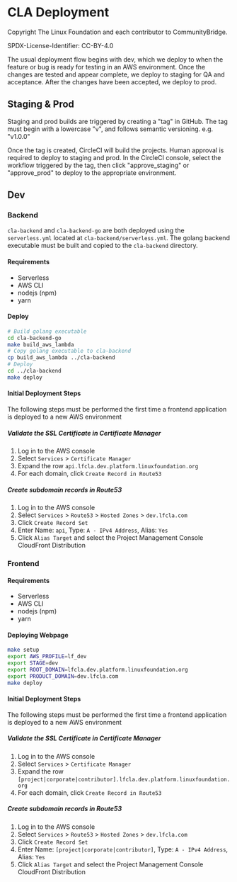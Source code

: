 # CLA Deployment

Copyright The Linux Foundation and each contributor to CommunityBridge.

SPDX-License-Identifier: CC-BY-4.0

The usual deployment flow begins with dev, which we deploy to when the feature or bug is ready for testing in an AWS environment. Once the changes are tested and appear complete, we deploy to staging for QA and acceptance. After the changes have been accepted, we deploy to prod.

## Staging & Prod

Staging and prod builds are triggered by creating a "tag" in GitHub. The tag must begin with a lowercase "v", and follows semantic versioning. e.g. "v1.0.0"

Once the tag is created, CircleCI will build the projects. Human approval is required to deploy to staging and prod. In the CircleCI console, select the workflow triggered by the tag, then click "approve_staging" or "approve_prod" to deploy to the appropriate environment.

## Dev

### Backend

`cla-backend` and `cla-backend-go` are both deployed using the `serverless.yml` located at `cla-backend/serverless.yml`. The golang backend executable must be built and copied to the `cla-backend` directory.

#### Requirements

* Serverless
* AWS CLI
* nodejs (npm)
* yarn

#### Deploy

```bash
# Build golang executable
cd cla-backend-go
make build_aws_lambda
# Copy golang executable to cla-backend
cp build_aws_lambda ../cla-backend
# Deploy
cd ../cla-backend
make deploy
```

#### Initial Deployment Steps

The following steps must be performed the first time a frontend application is deployed to a new AWS environment

##### Validate the SSL Certificate in Certificate Manager

1. Log in to the AWS console
2. Select `Services` > `Certificate Manager`
3. Expand the row `api.lfcla.dev.platform.linuxfoundation.org`
4. For each domain, click `Create Record in Route53`

##### Create subdomain records in Route53

1. Log in to the AWS console
2. Select `Services` > `Route53` > `Hosted Zones` > `dev.lfcla.com`
3. Click `Create Record Set`
4. Enter Name: `api`, Type: `A - IPv4 Address`, Alias: `Yes`
5. Click `Alias Target` and select the Project Management Console CloudFront Distribution

### Frontend

#### Requirements

* Serverless
* AWS CLI
* nodejs (npm)
* yarn

#### Deploying Webpage

```bash
make setup
export AWS_PROFILE=lf_dev
export STAGE=dev
export ROOT_DOMAIN=lfcla.dev.platform.linuxfoundation.org
export PRODUCT_DOMAIN=dev.lfcla.com
make deploy
```

#### Initial Deployment Steps

The following steps must be performed the first time a frontend application is deployed to a new AWS environment

##### Validate the SSL Certificate in Certificate Manager

1. Log in to the AWS console
2. Select `Services` > `Certificate Manager`
3. Expand the row `[project|corporate|contributor].lfcla.dev.platform.linuxfoundation.org`
4. For each domain, click `Create Record in Route53`

##### Create subdomain records in Route53

1. Log in to the AWS console
2. Select `Services` > `Route53` > `Hosted Zones` > `dev.lfcla.com`
3. Click `Create Record Set`
4. Enter Name: `[project|corporate|contributor]`, Type: `A - IPv4 Address`, Alias: `Yes`
5. Click `Alias Target` and select the Project Management Console CloudFront Distribution
